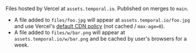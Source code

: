 Files hosted by Vercel at `assets.temporal.io`. Published on merges to `main`.

- A file added to `files/foo.jpg` will appear at `assets.temporal.io/foo.jpg` and use Vercel's [default CDN policy](https://vercel.com/docs/concepts/edge-network/caching#static-files-caching) (not cached / `max-age=0`).
- A file added to `files/w/bar.png` will appear at `assets.temporal.io/w/bar.png` and be cached by user's browsers for a week.